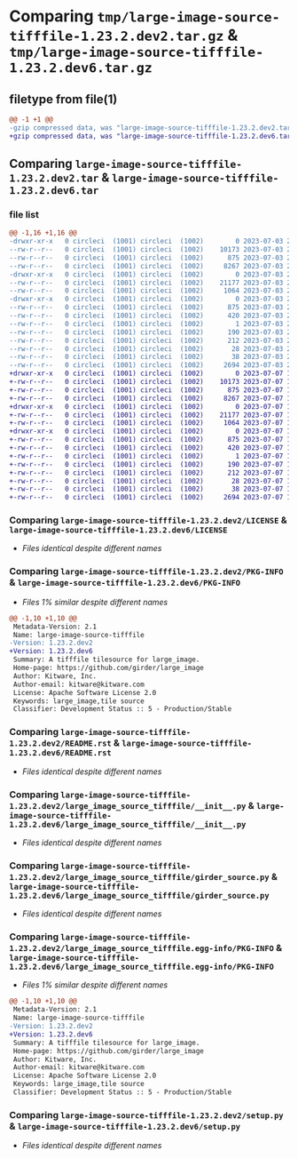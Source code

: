# Comparing `tmp/large-image-source-tifffile-1.23.2.dev2.tar.gz` & `tmp/large-image-source-tifffile-1.23.2.dev6.tar.gz`

## filetype from file(1)

```diff
@@ -1 +1 @@
-gzip compressed data, was "large-image-source-tifffile-1.23.2.dev2.tar", last modified: Mon Jul  3 20:19:20 2023, max compression
+gzip compressed data, was "large-image-source-tifffile-1.23.2.dev6.tar", last modified: Fri Jul  7 19:29:28 2023, max compression
```

## Comparing `large-image-source-tifffile-1.23.2.dev2.tar` & `large-image-source-tifffile-1.23.2.dev6.tar`

### file list

```diff
@@ -1,16 +1,16 @@
-drwxr-xr-x   0 circleci  (1001) circleci  (1002)        0 2023-07-03 20:19:20.954870 large-image-source-tifffile-1.23.2.dev2/
--rw-r--r--   0 circleci  (1001) circleci  (1002)    10173 2023-07-03 20:19:20.000000 large-image-source-tifffile-1.23.2.dev2/LICENSE
--rw-r--r--   0 circleci  (1001) circleci  (1002)      875 2023-07-03 20:19:20.954870 large-image-source-tifffile-1.23.2.dev2/PKG-INFO
--rw-r--r--   0 circleci  (1001) circleci  (1002)     8267 2023-07-03 20:19:20.000000 large-image-source-tifffile-1.23.2.dev2/README.rst
-drwxr-xr-x   0 circleci  (1001) circleci  (1002)        0 2023-07-03 20:19:20.954870 large-image-source-tifffile-1.23.2.dev2/large_image_source_tifffile/
--rw-r--r--   0 circleci  (1001) circleci  (1002)    21177 2023-07-03 20:17:23.000000 large-image-source-tifffile-1.23.2.dev2/large_image_source_tifffile/__init__.py
--rw-r--r--   0 circleci  (1001) circleci  (1002)     1064 2023-07-03 20:17:23.000000 large-image-source-tifffile-1.23.2.dev2/large_image_source_tifffile/girder_source.py
-drwxr-xr-x   0 circleci  (1001) circleci  (1002)        0 2023-07-03 20:19:20.954870 large-image-source-tifffile-1.23.2.dev2/large_image_source_tifffile.egg-info/
--rw-r--r--   0 circleci  (1001) circleci  (1002)      875 2023-07-03 20:19:20.000000 large-image-source-tifffile-1.23.2.dev2/large_image_source_tifffile.egg-info/PKG-INFO
--rw-r--r--   0 circleci  (1001) circleci  (1002)      420 2023-07-03 20:19:20.000000 large-image-source-tifffile-1.23.2.dev2/large_image_source_tifffile.egg-info/SOURCES.txt
--rw-r--r--   0 circleci  (1001) circleci  (1002)        1 2023-07-03 20:19:20.000000 large-image-source-tifffile-1.23.2.dev2/large_image_source_tifffile.egg-info/dependency_links.txt
--rw-r--r--   0 circleci  (1001) circleci  (1002)      190 2023-07-03 20:19:20.000000 large-image-source-tifffile-1.23.2.dev2/large_image_source_tifffile.egg-info/entry_points.txt
--rw-r--r--   0 circleci  (1001) circleci  (1002)      212 2023-07-03 20:19:20.000000 large-image-source-tifffile-1.23.2.dev2/large_image_source_tifffile.egg-info/requires.txt
--rw-r--r--   0 circleci  (1001) circleci  (1002)       28 2023-07-03 20:19:20.000000 large-image-source-tifffile-1.23.2.dev2/large_image_source_tifffile.egg-info/top_level.txt
--rw-r--r--   0 circleci  (1001) circleci  (1002)       38 2023-07-03 20:19:20.954870 large-image-source-tifffile-1.23.2.dev2/setup.cfg
--rw-r--r--   0 circleci  (1001) circleci  (1002)     2694 2023-07-03 20:17:23.000000 large-image-source-tifffile-1.23.2.dev2/setup.py
+drwxr-xr-x   0 circleci  (1001) circleci  (1002)        0 2023-07-07 19:29:27.996142 large-image-source-tifffile-1.23.2.dev6/
+-rw-r--r--   0 circleci  (1001) circleci  (1002)    10173 2023-07-07 19:29:27.000000 large-image-source-tifffile-1.23.2.dev6/LICENSE
+-rw-r--r--   0 circleci  (1001) circleci  (1002)      875 2023-07-07 19:29:27.996142 large-image-source-tifffile-1.23.2.dev6/PKG-INFO
+-rw-r--r--   0 circleci  (1001) circleci  (1002)     8267 2023-07-07 19:29:27.000000 large-image-source-tifffile-1.23.2.dev6/README.rst
+drwxr-xr-x   0 circleci  (1001) circleci  (1002)        0 2023-07-07 19:29:27.996142 large-image-source-tifffile-1.23.2.dev6/large_image_source_tifffile/
+-rw-r--r--   0 circleci  (1001) circleci  (1002)    21177 2023-07-07 19:27:44.000000 large-image-source-tifffile-1.23.2.dev6/large_image_source_tifffile/__init__.py
+-rw-r--r--   0 circleci  (1001) circleci  (1002)     1064 2023-07-07 19:27:44.000000 large-image-source-tifffile-1.23.2.dev6/large_image_source_tifffile/girder_source.py
+drwxr-xr-x   0 circleci  (1001) circleci  (1002)        0 2023-07-07 19:29:27.996142 large-image-source-tifffile-1.23.2.dev6/large_image_source_tifffile.egg-info/
+-rw-r--r--   0 circleci  (1001) circleci  (1002)      875 2023-07-07 19:29:27.000000 large-image-source-tifffile-1.23.2.dev6/large_image_source_tifffile.egg-info/PKG-INFO
+-rw-r--r--   0 circleci  (1001) circleci  (1002)      420 2023-07-07 19:29:27.000000 large-image-source-tifffile-1.23.2.dev6/large_image_source_tifffile.egg-info/SOURCES.txt
+-rw-r--r--   0 circleci  (1001) circleci  (1002)        1 2023-07-07 19:29:27.000000 large-image-source-tifffile-1.23.2.dev6/large_image_source_tifffile.egg-info/dependency_links.txt
+-rw-r--r--   0 circleci  (1001) circleci  (1002)      190 2023-07-07 19:29:27.000000 large-image-source-tifffile-1.23.2.dev6/large_image_source_tifffile.egg-info/entry_points.txt
+-rw-r--r--   0 circleci  (1001) circleci  (1002)      212 2023-07-07 19:29:27.000000 large-image-source-tifffile-1.23.2.dev6/large_image_source_tifffile.egg-info/requires.txt
+-rw-r--r--   0 circleci  (1001) circleci  (1002)       28 2023-07-07 19:29:27.000000 large-image-source-tifffile-1.23.2.dev6/large_image_source_tifffile.egg-info/top_level.txt
+-rw-r--r--   0 circleci  (1001) circleci  (1002)       38 2023-07-07 19:29:27.996142 large-image-source-tifffile-1.23.2.dev6/setup.cfg
+-rw-r--r--   0 circleci  (1001) circleci  (1002)     2694 2023-07-07 19:27:44.000000 large-image-source-tifffile-1.23.2.dev6/setup.py
```

### Comparing `large-image-source-tifffile-1.23.2.dev2/LICENSE` & `large-image-source-tifffile-1.23.2.dev6/LICENSE`

 * *Files identical despite different names*

### Comparing `large-image-source-tifffile-1.23.2.dev2/PKG-INFO` & `large-image-source-tifffile-1.23.2.dev6/PKG-INFO`

 * *Files 1% similar despite different names*

```diff
@@ -1,10 +1,10 @@
 Metadata-Version: 2.1
 Name: large-image-source-tifffile
-Version: 1.23.2.dev2
+Version: 1.23.2.dev6
 Summary: A tifffile tilesource for large_image.
 Home-page: https://github.com/girder/large_image
 Author: Kitware, Inc.
 Author-email: kitware@kitware.com
 License: Apache Software License 2.0
 Keywords: large_image,tile source
 Classifier: Development Status :: 5 - Production/Stable
```

### Comparing `large-image-source-tifffile-1.23.2.dev2/README.rst` & `large-image-source-tifffile-1.23.2.dev6/README.rst`

 * *Files identical despite different names*

### Comparing `large-image-source-tifffile-1.23.2.dev2/large_image_source_tifffile/__init__.py` & `large-image-source-tifffile-1.23.2.dev6/large_image_source_tifffile/__init__.py`

 * *Files identical despite different names*

### Comparing `large-image-source-tifffile-1.23.2.dev2/large_image_source_tifffile/girder_source.py` & `large-image-source-tifffile-1.23.2.dev6/large_image_source_tifffile/girder_source.py`

 * *Files identical despite different names*

### Comparing `large-image-source-tifffile-1.23.2.dev2/large_image_source_tifffile.egg-info/PKG-INFO` & `large-image-source-tifffile-1.23.2.dev6/large_image_source_tifffile.egg-info/PKG-INFO`

 * *Files 1% similar despite different names*

```diff
@@ -1,10 +1,10 @@
 Metadata-Version: 2.1
 Name: large-image-source-tifffile
-Version: 1.23.2.dev2
+Version: 1.23.2.dev6
 Summary: A tifffile tilesource for large_image.
 Home-page: https://github.com/girder/large_image
 Author: Kitware, Inc.
 Author-email: kitware@kitware.com
 License: Apache Software License 2.0
 Keywords: large_image,tile source
 Classifier: Development Status :: 5 - Production/Stable
```

### Comparing `large-image-source-tifffile-1.23.2.dev2/setup.py` & `large-image-source-tifffile-1.23.2.dev6/setup.py`

 * *Files identical despite different names*

